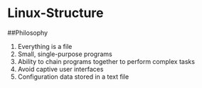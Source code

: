 # Linux-Structure

##Philosophy
1. Everything is a file
2. Small, single-purpose programs
3. Ability to chain programs together to perform complex tasks
4. Avoid captive user interfaces
5. Configuration data stored in a text file

